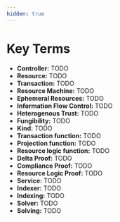 ```yaml
---
hidden: true
---
```


# Key Terms

* **Controller:** TODO
* **Resource:** TODO
* **Transaction:** TODO
* **Resource Machine:** TODO
* **Ephemeral Resources:**  TODO
* **Information Flow Control:** TODO
* **Heterogenous Trust:** TODO
* **Fungibility:** TODO
* **Kind:** TODO
* **Transaction function:** TODO
* **Projection function:** TODO
* **Resource logic function:** TODO
* **Delta Proof:** TODO
* **Compliance Proof:** TODO
* **Resource Logic Proof:** TODO
* **Service:** TODO
* **Indexer:** TODO
* **Indexing:** TODO
* **Solver:** TODO
* **Solving:** TODO
